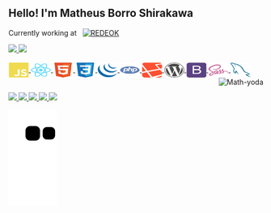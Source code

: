 ## Hello! I'm Matheus Borro Shirakawa

Currently working at &nbsp;&nbsp;<a href="https://github.com/redeok" title="@RedeOK">![REDEOK](https://avatars.githubusercontent.com/u/65910120?s=20&v=4)</a>

 <div>
  <a href="https://github.com/MatheusShirakawa">
  <img height="180em" src="https://github-readme-stats.vercel.app/api?username=MatheusShirakawa&show_icons=true&theme=dracula&include_all_commits=true&count_private=true"/>
  <img height="180em" src="https://github-readme-stats.vercel.app/api/top-langs/?username=MatheusShirakawa&layout=compact&langs_count=7&theme=dracula"/>
</div>
<div style="display: inline_block"><br>
  <img align="center" alt="Math-Js" height="30" width="40" src="https://raw.githubusercontent.com/devicons/devicon/master/icons/javascript/javascript-plain.svg">
  <img align="center" alt="Math-React" height="30" width="40" src="https://raw.githubusercontent.com/devicons/devicon/master/icons/react/react-original.svg">
  <img align="center" alt="Math-HTML" height="30" width="40" src="https://raw.githubusercontent.com/devicons/devicon/master/icons/html5/html5-original.svg">
  <img align="center" alt="Math-CSS" height="30" width="40" src="https://raw.githubusercontent.com/devicons/devicon/master/icons/css3/css3-original.svg">
  <img align="center" alt="Math-Jquery" height="30" width="40" src="https://raw.githubusercontent.com/devicons/devicon/master/icons/jquery/jquery-original.svg">
  <img align="center" alt="Math-PHP" height="30" width="40" src="https://github.com/devicons/devicon/blob/master/icons/php/php-plain.svg">
  <img align="center" alt="Math-Laravel" height="30" width="40" src="https://github.com/devicons/devicon/blob/master/icons/laravel/laravel-plain.svg">
  <img align="center" alt="Math-Wordpress" height="30" width="40" src="https://github.com/devicons/devicon/blob/master/icons/wordpress/wordpress-plain.svg">
  <img align="center" alt="Math-Bootstrap" height="30" width="40" src="https://github.com/devicons/devicon/blob/master/icons/bootstrap/bootstrap-plain.svg">
  <img align="center" alt="Math-SASS" height="30" width="40" src="https://github.com/devicons/devicon/blob/master/icons/sass/sass-original.svg">
  <img align="center" alt="Math-Mysql" height="30" width="40" src="https://github.com/devicons/devicon/blob/master/icons/mysql/mysql-original.svg">
  <img align="right" alt="Math-yoda" src="https://cdn.discordapp.com/avatars/240909671253147651/f6248bb3a9651295f9d5da587e4c292f.png?size=128">
</div>
  
  ##
 
<div> 
    <a href="https://instagram.com/shirakawa_matheus" target="_blank">
      <img src="https://img.shields.io/badge/-Instagram-%23E4405F?style=for-the-badge&logo=instagram&logoColor=white" target="_blank">
    </a>
    <a href="https://www.twitch.tv/pkmasterchief" target="_blank">
      <img src="https://img.shields.io/badge/Twitch-9146FF?style=for-the-badge&logo=twitch&logoColor=white" target="_blank">
    </a>
    <a href="https://discord.gg/bg2qgKk8kc" target="_blank">
      <img src="https://img.shields.io/badge/Discord-7289DA?style=for-the-badge&logo=discord&logoColor=white" target="_blank">
    </a> 
    <a href = "mailto:matheusshirakawa16@gmail.com">
      <img src="https://img.shields.io/badge/-Gmail-%23333?style=for-the-badge&logo=gmail&logoColor=white" target="_blank">
    </a>
    <a href="https://www.linkedin.com/in/matheus-borro-shirakawa/" target="_blank">
      <img src="https://img.shields.io/badge/-LinkedIn-%230077B5?style=for-the-badge&logo=linkedin&logoColor=white" target="_blank">
    </a> 

  ![Snake animation](https://github.com/rafaballerini/rafaballerini/blob/output/github-contribution-grid-snake.svg)

</div>

